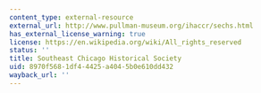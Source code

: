 ```yaml
---
content_type: external-resource
external_url: http://www.pullman-museum.org/ihaccr/sechs.html
has_external_license_warning: true
license: https://en.wikipedia.org/wiki/All_rights_reserved
status: ''
title: Southeast Chicago Historical Society
uid: 8970f568-1df4-4425-a404-5b0e610dd432
wayback_url: ''
---
```

